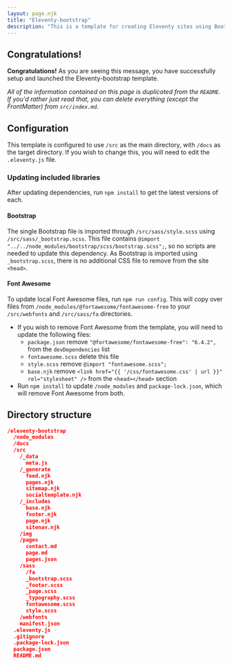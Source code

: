 ```yaml
---
layout: page.njk
title: "Eleventy-bootstrap"
description: "This is a template for creating Eleventy sites using Bootstrap."
---
```


## Congratulations!

**Congratulations!** As you are seeing this message, you have successfully setup and launched the Eleventy-bootstrap template.

_All of the information contained on this page is duplicated from the `README`. If you'd rather just read that, you can delete everything (except the FrontMatter) from `src/index.md`._

## Configuration

This template is configured to use `/src` as the main directory, with `/docs` as the target directory. If you wish to change this, you will need to edit the `.eleventy.js` file.

### Updating included libraries

After updating dependencies, run `npm install` to get the latest versions of each.

#### Bootstrap

The single Bootstrap file is imported through `/src/sass/style.scss` using `/src/sass/_bootstrap.scss`. This file contains `@import "../../node_modules/bootstrap/scss/bootstrap.scss";`, so no scripts are needed to update this dependency. As Bootstrap is imported using `_bootstrap.scss`, there is no additional CSS file to remove from the site `<head>`.

#### Font Awesome

To update local Font Awesome files, run `npm run config`. This will copy over files from `/node_modules/@fortawesome/fontawesome-free` to your `/src/webfonts` and `/src/sass/fa` directories.

- If you wish to remove Font Awesome from the template, you will need to update the following files:
  - `package.json`
    remove `"@fortawesome/fontawesome-free": "6.4.2",` from the `devDependencies` list
  - `fontawesome.scss`
    delete this file
  - `style.scss`
    remove `@import "fontawesome.scss";`
  - `base.njk`
    remove `<link href="{{ '/css/fontawesome.css' | url }}" rel="stylesheet" />` from the `<head></head>` section
- Run `npm install` to update `/node_modules` and `package-lock.json`, which will remove Font Awesome from both.

## Directory structure
```json
/eleventy-bootstrap
  /node_modules
  /docs
  /src
    /_data
      meta.js
    /_generate
      feed.njk
      pages.njk
      sitemap.njk
      socialtemplate.njk
    /_includes
      base.njk
      footer.njk
      page.njk
      sitenav.njk
    /img
    /pages
      contact.md
      page.md
      pages.json
    /sass
      /fa
      _bootstrap.scss
      _footer.scss
      _page.scss
      _typography.scss
      fontawesome.scss
      style.scss
    /webfonts
    manifest.json
  .eleventy.js
  .gitignore
  .package-lock.json
  package.json
  README.md
```
